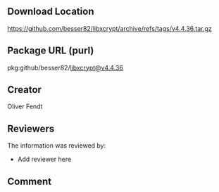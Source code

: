 ## Download Location

https://github.com/besser82/libxcrypt/archive/refs/tags/v4.4.36.tar.gz

## Package URL (purl)

pkg:github/besser82/libxcrypt@v4.4.36

## Creator

Oliver Fendt

## Reviewers

The information was reviewed by:

* Add reviewer here

## Comment

